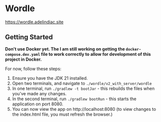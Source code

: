 # Wordle

https://wordle.adelindiac.site

## Getting Started

**Don't use Docker yet. The I am still working on getting the `docker-compose.dev.yaml` file to work correctly to allow for development of this project in Docker.**

For now, follow these steps:

1. Ensure you have the JDK 21 installed.
2. Open two terminals, and navigate to `./wordle/v2_with_server/wordle`
3. In one terminal, run `./gradlew -t bootJar` - this rebuilds the files when you've made any changes.
4. In the second terminal, run `./gradlew bootRun` - this starts the application on port 8080.
5. You can now view the app on http://localhost:8080 (to view changes to the index.html file, you must refresh the browser.)
